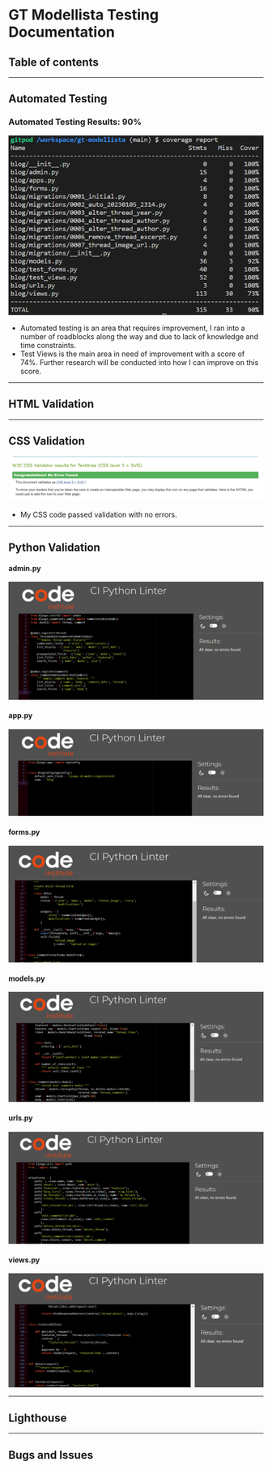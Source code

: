 # **GT Modellista Testing Documentation**

## **Table of contents**

<hr>

## **Automated Testing**

### **Automated Testing Results: 90%**
![Automated Test Report](docs/testing/test-report.png)
- Automated testing is an area that requires improvement, I ran into a number of roadblocks along the way and due to lack of knowledge and time constraints.
- Test Views is the main area in need of improvement with a score of 74%. Further research will be conducted into how I can improve on this score.

<hr>

## **HTML Validation**


<hr>

## **CSS Validation**
![CSS Validator](docs/testing/css-test.png)
- My CSS code passed validation with no errors.

<hr>

## **Python Validation**

#### **admin.py**
![admin-py](docs/testing/admin-py.png)

#### **app.py**
![app-py](docs/testing/app-py.png)

#### **forms.py**
![forms-py](docs/testing/forms-py.png)

#### **models.py**
![models-py](docs/testing/models-py.png)

#### **urls.py**
![urls-py](docs/testing/urls-py.png)

#### **views.py**
![views-py](docs/testing/views-py.png)

<hr>

## **Lighthouse**

<hr>

## **Bugs and Issues**
